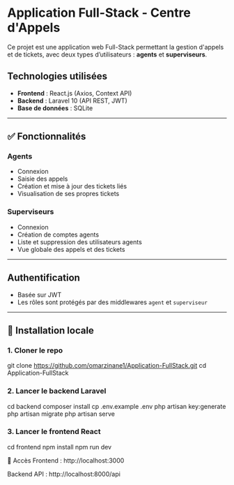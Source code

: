 # Application Full-Stack - Centre d'Appels

Ce projet est une application web Full-Stack permettant la gestion d'appels et de tickets, avec deux types d’utilisateurs : **agents** et **superviseurs**.

## Technologies utilisées

- **Frontend** : React.js (Axios, Context API)
- **Backend** : Laravel 10 (API REST, JWT)
- **Base de données** : SQLite

---

## ✅ Fonctionnalités

### Agents
- Connexion
- Saisie des appels
- Création et mise à jour des tickets liés
- Visualisation de ses propres tickets

### Superviseurs
- Connexion
- Création de comptes agents
- Liste et suppression des utilisateurs agents
- Vue globale des appels et des tickets

---

## Authentification

- Basée sur JWT 
- Les rôles sont protégés par des middlewares `agent` et `superviseur`

---

## 🚀 Installation locale

### 1. Cloner le repo


git clone https://github.com/omarzinane1/Application-FullStack.git
cd Application-FullStack

### 2. Lancer le backend Laravel

cd backend
composer install
cp .env.example .env
php artisan key:generate
php artisan migrate
php artisan serve

### 3. Lancer le frontend React

cd frontend
npm install
npm run dev

🔗 Accès
Frontend : http://localhost:3000

Backend API : http://localhost:8000/api


